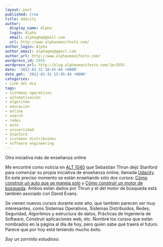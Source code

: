 ```yaml
---
layout: post
published: true
title: Udacity
author:
  display_name: Alpha
  login: Alpha
  email: alphagma@gmail.com
  url: http://www.alphasmanifesto.com/
author_login: Alpha
author_email: alphagma@gmail.com
author_url: http://www.alphasmanifesto.com/
wordpress_id: 3555
wordpress_url: http://blog.alphasmanifesto.com/?p=3555
date: '2012-01-31 10:45:44 +0000'
date_gmt: '2012-01-31 15:45:44 +0000'
categories:
- Link del día
tags:
- sistemas operativos
- automatización
- algoritmo
- educación
- online
- search
- redes
- auto
- universidad
- Stanford
- sistemas distribuídos
- software engineering
---
```


Otra iniciativa más de enseñanza online


Me encontré como noticia en [ALT 1040](http://alt1040.com/2012/01/profesor-en-stanford-de-ia-deja-el-centro-y-anuncia-una-universidad-online-gratuita-para-todo-el-mundo) que Sebastian Thrun dejó Stanford para comenzar su propia iniciativa de enseñanza online, llamada [Udacity](http://www.udacity.com/). En este preciso momento se están enseñando sólo dos cursos: [Cómo construir un auto que se maneja solo](http://www.udacity.com/cs#373) y [Cómo construir un motor de búsqueda](http://www.udacity.com/cs#101). Ambos están dados por Thrun y el del motor de búsqueda está también asociado con David Evans.

Se vienen nuevos cursos durante este año, que también parecen ser muy interesantes, como Sistemas Operativos, Sistemas Distribuidos, Redes, Seguridad, Algoritmos y estructura de datos, Prácticas de Ingeniería de Software, Construir aplicaciones web, etc. Nombré los cursos que están nombrados en la página al día de hoy, pero quién sabe qué traerá el futuro. Parece que por hoy está teniendo mucho éxito.

_Soy un zorrinito estudioso._
